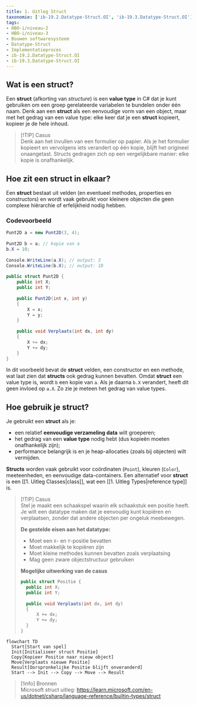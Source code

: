 ```yaml
---
title: 1. Uitleg Struct
taxonomie: ['ib-19.2.Datatype-Struct.OI', 'ib-19.3.Datatype-Struct.OI']
tags:
- HBO-i/niveau-2
- HBO-i/niveau-3
- Bouwen softwaresysteem
- Datatype-Struct
- Implementatieproces
- ib-19.2.Datatype-Struct.OI
- ib-19.3.Datatype-Struct.OI
---
```


## Wat is een struct?
Een **struct** (afkorting van _structure_) is een **value type** in C# dat je kunt gebruiken om een groep gerelateerde variabelen te bundelen onder één naam. Denk aan een **struct** als een eenvoudige vorm van een object, maar met het gedrag van een value type: elke keer dat je een **struct** kopieert, kopieer je de hele inhoud.

> [!TIP] Casus  
> Denk aan het invullen van een formulier op papier. Als je het formulier kopieert en vervolgens iets verandert op één kopie, blijft het origineel onaangetast. Structs gedragen zich op een vergelijkbare manier: elke kopie is onafhankelijk.

## Hoe zit een struct in elkaar?
Een **struct** bestaat uit velden (en eventueel methodes, properties en constructors) en wordt vaak gebruikt voor kleinere objecten die geen complexe hiërarchie of erfelijkheid nodig hebben.

### Codevoorbeeld
```csharp
Punt2D a = new Punt2D(3, 4);  
  
Punt2D b = a; // kopie van a  
b.X = 10;  
  
Console.WriteLine(a.X); // output: 3  
Console.WriteLine(b.X); // output: 10  
  
public struct Punt2D {       
	public int X;       
	public int Y;  
	     
	public Punt2D(int x, int y)  
	{
		X = x;           
		Y = y;       
	}  
	      
	public void Verplaats(int dx, int dy)       
    {           
		X += dx;           
		Y += dy;       
	} 
}
```

In dit voorbeeld bevat de **struct** velden, een constructor en een methode, wat laat zien dat **structs** ook gedrag kunnen bevatten. Omdat **struct** een value type is, wordt `b` een kopie van `a`. Als je daarna `b.X` verandert, heeft dit geen invloed op `a.X`. Zo zie je meteen het gedrag van value types.

## Hoe gebruik je struct?
Je gebruikt een **struct** als je:
- een relatief **eenvoudige verzameling data** wilt groeperen;
- het gedrag van een **value type** nodig hebt (dus kopieën moeten onafhankelijk zijn);
- performance belangrijk is en je heap-allocaties (zoals bij objecten) wilt vermijden.

**Structs** worden vaak gebruikt voor coördinaten (`Point`), kleuren (`Color`), meeteenheden, en eenvoudige data-containers. Een alternatief voor **struct** is een [[1. Uitleg Classes|class]], wat een [[1. Uitleg Types|reference type]] is. 

> [!TIP] Casus  
> Stel je maakt een schaakspel waarin elk schaakstuk een positie heeft. Je wilt een datatype maken dat je eenvoudig kunt kopiëren en verplaatsen, zonder dat andere objecten per ongeluk meebewegen.
> 
> **De gestelde eisen aan het datatype:**
> - Moet een `X`- en `Y`-positie bevatten
> - Moet makkelijk te kopiëren zijn
> - Moet kleine methodes kunnen bevatten zoals verplaatsing
> - Mag geen zware objectstructuur gebruiken
> 
> **Mogelijke uitwerking van de casus**
> ```csharp
> public struct Positie {     
> 	public int X;     
> 	public int Y; 
> 	     
> 	public void Verplaats(int dx, int dy)     
> 	{     
> 		X += dx;         
> 		Y += dy;     
> 	} 
> }
> ```

```mermaid
flowchart TD     
  Start[Start van spel]     
  Init[Initialiseer struct Positie]     
  Copy[Kopieer Positie naar nieuw object]     
  Move[Verplaats nieuwe Positie]     
  Result[Oorspronkelijke Positie blijft onveranderd]      
  Start --> Init --> Copy --> Move --> Result
```

> [!info] Bronnen  
> Microsoft struct uitleg: https://learn.microsoft.com/en-us/dotnet/csharp/language-reference/builtin-types/struct
